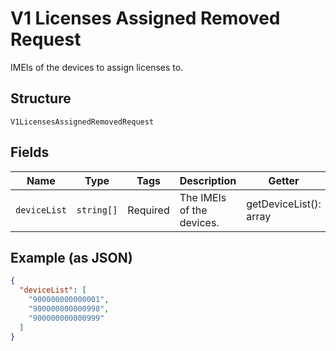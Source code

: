 
# V1 Licenses Assigned Removed Request

IMEIs of the devices to assign licenses to.

## Structure

`V1LicensesAssignedRemovedRequest`

## Fields

| Name | Type | Tags | Description | Getter | Setter |
|  --- | --- | --- | --- | --- | --- |
| `deviceList` | `string[]` | Required | The IMEIs of the devices. | getDeviceList(): array | setDeviceList(array deviceList): void |

## Example (as JSON)

```json
{
  "deviceList": [
    "900000000000001",
    "900000000000998",
    "900000000000999"
  ]
}
```

